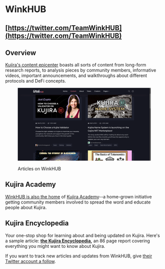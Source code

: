 # WinkHUB

## [https://twitter.com/TeamWinkHUB](https://twitter.com/TeamWinkHUB)

## Overview

[Kujira's content epicenter](https://winkhub.app/) boasts all sorts of content from long-form research reports, to analysis pieces by community members, informative videos, important announcements, and walkthroughs about different protocols and DeFi concepts.

<figure><img src="../../.gitbook/assets/image.png" alt=""><figcaption><p>Articles on WinkHUB</p></figcaption></figure>

## Kujira Academy

[WinkHUB is also the home](https://winkhub.app/creators/kujira-academy) of [Kujira Academy](https://twitter.com/KujiraAcademy)--a home-grown initiative getting community members involved to spread the word and educate people about Kujira.&#x20;

## Kujira Encyclopedia

Your one-stop shop for learning about and being updated on Kujira. Here's a sample article: [**the Kujira Encyclopedia**](https://winkhub.app/posts/the-kujira-encyclopedia-issue-1)**,** an 86 page report covering everything you might want to know about Kujira.

If you want to track new articles and updates from WinkHUB, give [their Twitter account a follow](https://twitter.com/TeamWinkHUB).
